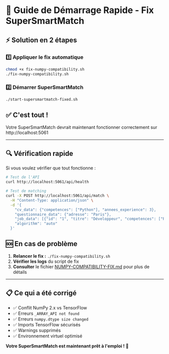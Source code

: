 # 🚀 Guide de Démarrage Rapide - Fix SuperSmartMatch

## ⚡ Solution en 2 étapes

### 1️⃣ Appliquer le fix automatique
```bash
chmod +x fix-numpy-compatibility.sh
./fix-numpy-compatibility.sh
```

### 2️⃣ Démarrer SuperSmartMatch
```bash
./start-supersmartmatch-fixed.sh
```

## ✅ C'est tout !

Votre SuperSmartMatch devrait maintenant fonctionner correctement sur http://localhost:5061

---

## 🔍 Vérification rapide

Si vous voulez vérifier que tout fonctionne :

```bash
# Test de l'API
curl http://localhost:5061/api/health

# Test de matching
curl -X POST http://localhost:5061/api/match \
  -H "Content-Type: application/json" \
  -d '{
    "cv_data": {"competences": ["Python"], "annees_experience": 3},
    "questionnaire_data": {"adresse": "Paris"},
    "job_data": [{"id": "1", "titre": "Développeur", "competences": ["Python"]}],
    "algorithm": "auto"
  }'
```

## 🆘 En cas de problème

1. **Relancer le fix :** `./fix-numpy-compatibility.sh`
2. **Vérifier les logs** du script de fix
3. **Consulter** le fichier [NUMPY-COMPATIBILITY-FIX.md](./NUMPY-COMPATIBILITY-FIX.md) pour plus de détails

---

## 📋 Ce qui a été corrigé

- ✅ Conflit NumPy 2.x vs TensorFlow
- ✅ Erreurs `_ARRAY_API not found`
- ✅ Erreurs `numpy.dtype size changed`
- ✅ Imports TensorFlow sécurisés
- ✅ Warnings supprimés
- ✅ Environnement virtuel optimisé

**Votre SuperSmartMatch est maintenant prêt à l'emploi !** 🎉

